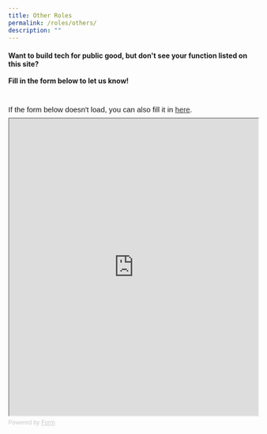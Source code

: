 ```yaml
---
title: Other Roles
permalink: /roles/others/
description: ""
---
```

#### Want to build tech for public good, but don't see your function listed on this site? <br><br>  Fill in the form below to let us know!


<br> 
<div
  style="
    font-family: Sans-Serif;
    font-size: 15px;
    color: #000;
    opacity: 0.9;
    padding-top: 5px;
    padding-bottom: 8px;
  "
>
  If the form below doesn't load, you can also fill it in 
  <a href="https://form.gov.sg/638f1cf52a0c7200121210dc">here</a>.
</div>

<!-- Change the width and height values to suit you best -->
<iframe
  id="iframe"
  src="https://form.gov.sg/638f1cf52a0c7200121210dc"
  style="width: 100%; height: 600px"
></iframe>

<div
  style="
    font-family: Sans-Serif;
    font-size: 12px;
    color: #999;
    opacity: 0.5;
    padding-top: 5px;
  "
>
  Powered by <a href="https://form.gov.sg" style="color: #999">Form</a>
</div>
